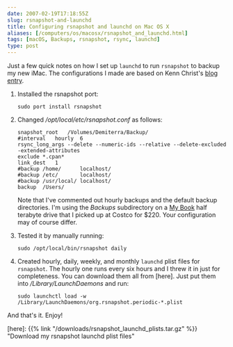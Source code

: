 ```yaml
--- 
date: 2007-02-19T17:18:55Z
slug: rsnapshot-and-launchd
title: Configuring rsnapshot and launchd on Mac OS X
aliases: [/computers/os/macosx/rsnapshot_and_launchd.html]
tags: [macOS, Backups, rsnapshot, rsync, launchd]
type: post
---
```


Just a few quick notes on how I set up `launchd` to run `rsnapshot` to backup my
new iMac. The configurations I made are based on Kenn Christ's [blog entry].

1.  Installed the rsnapshot port:

        sudo port install rsnapshot

2.  Changed */opt/local/etc/rsnapshot.conf* as follows:

        snapshot_root   /Volumes/Demiterra/Backup/
        #interval   hourly  6
        rsync_long_args --delete --numeric-ids --relative --delete-excluded -extended-attributes
        exclude *.cpan*
        link_dest   1
        #backup /home/      localhost/
        #backup /etc/       localhost/
        #backup /usr/local/ localhost/
        backup  /Users/     

    Note that I've commented out hourly backups and the default backup
    directories. I'm using the *Backups* subdirectory on a [My Book] half
    terabyte drive that I picked up at Costco for $220. Your configuration may
    of course differ.

3.  Tested it by manually running:

        sudo /opt/local/bin/rsnapshot daily

4.  Created hourly, daily, weekly, and monthly `launchd` plist files for
    `rsnapshot`. The hourly one runs every six hours and I threw it in just for
    completeness. You can download them all from [here]. Just put them into
    */Library/LaunchDaemons* and run:

        sudo launchctl load -w /Library/LaunchDaemons/org.rsnapshot.periodic-*.plist

And that's it. Enjoy!

  [blog entry]: https://web.archive.org/web/20070224111145/http://www.inmostlight.org/2006/03/easy-backups-with-rsnapshot
    "Easy backups with rsnapshot"
  [My Book]: https://en.wikipedia.org/wiki/Western_Digital_My_Book
    "Wikipedia: Western Digital My Book™ Premium Edition™"
  [here]: {{% link "/downloads/rsnapshot_launchd_plists.tar.gz" %}}
    "Download my rsnapshot launchd plist files"
